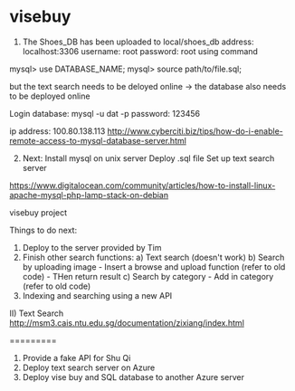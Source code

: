 visebuy
=======

1) The Shoes_DB has been uploaded to local/shoes_db
address: localhost:3306
username: root
password: root
using command

mysql> use DATABASE_NAME;
mysql> source path/to/file.sql;

but the text search needs to be deloyed online -> the database also needs to be deployed online


Login database:
mysql -u dat -p
password: 123456

ip address:  100.80.138.113
http://www.cyberciti.biz/tips/how-do-i-enable-remote-access-to-mysql-database-server.html

2) Next:
Install mysql on unix server
Deploy .sql file
Set up text search server

https://www.digitalocean.com/community/articles/how-to-install-linux-apache-mysql-php-lamp-stack-on-debian

visebuy project

Things to do next:
1) Deploy to the server provided by Tim
2) Finish other search functions:
    a) Text search (doesn't work)
    b) Search by uploading image
        - Insert a browse and upload function (refer to old code)
        - THen return result
    c) Search by category
        - Add in category (refer to old code)
3) Indexing and searching using a new API


II) Text Search
http://msm3.cais.ntu.edu.sg/documentation/zixiang/index.html

=========
1) Provide a fake API for Shu Qi
2) Deploy text search server on Azure
3) Deploy vise buy and SQL database to another Azure server